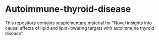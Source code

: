 # Autoimmune-thyroid-disease
This repository contains supplementary material for "Novel insights into causal effects of lipid and lipid-lowering targets with autoimmune thyroid disease".

